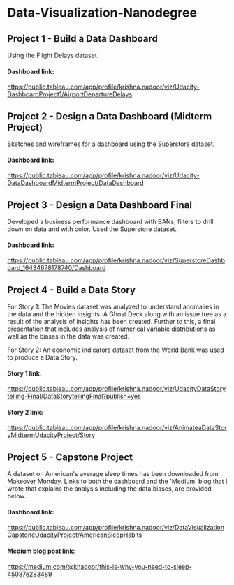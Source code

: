 # Data-Visualization-Nanodegree

## Project 1 - Build a Data Dashboard
Using the Flight Delays dataset.
#### Dashboard link:
https://public.tableau.com/app/profile/krishna.nadoor/viz/Udacity-DashboardProject1/AirportDepartureDelays

## Project 2 - Design a Data Dashboard (Midterm Project)
Sketches and wireframes for a dashboard using the Superstore dataset.
#### Dashboard link:
https://public.tableau.com/app/profile/krishna.nadoor/viz/Udacity-DataDashboardMidtermProject/DataDashboard

## Project 3 - Design a Data Dashboard Final
Developed a business performance dashboard with BANs, filters to drill down on data and with color.
Used the Superstore dataset.
#### Dashboard link:
https://public.tableau.com/app/profile/krishna.nadoor/viz/SuperstoreDashboard_16434678178740/Dashboard

## Project 4 - Build a Data Story
For Story 1:
The Movies dataset was analyzed to understand anomalies in the data and the hidden insights.
A Ghost Deck along with an issue tree as a result of the analysis of insights has been created. Further to this, a final presentation that includes analysis of numerical variable distributions as well as the biases in the data was created.

For Story 2:
An economic indicators dataset from the World Bank was used to produce a Data Story.
#### Story 1 link:
https://public.tableau.com/app/profile/krishna.nadoor/viz/UdacityDataStorytelling-Final/DataStorytellingFinal?publish=yes
#### Story 2 link:
https://public.tableau.com/app/profile/krishna.nadoor/viz/AnimateaDataStoryMidtermUdacityProject/Story

## Project 5 - Capstone Project
A dataset on American's average sleep times has been downloaded from Makeover Monday. Links to both the dashboard and the 'Medium' blog that I wrote that explains the analysis including the data biases, are provided below.
#### Dashboard link:
https://public.tableau.com/app/profile/krishna.nadoor/viz/DataVisualizationCapstoneUdacityProject/AmericanSleepHabits
#### Medium blog post link:
https://medium.com/@knadoor/this-is-why-you-need-to-sleep-45087e283489

